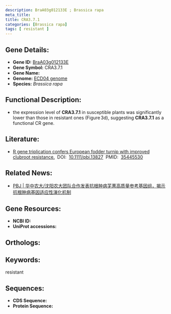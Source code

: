 ```yaml
---
description: BraA03g012133E ; Brassica rapa
meta_title:
title: CRA3.7.1
categories: [Brassica rapa]
tags: [ resistant ]
---
```


## Gene Details:
- **Gene ID:**	[BraA03g012133E]()
- **Gene Symbol:** CRA3.7.1
- **Gene Name:** 
- **Genome:** [ECD04 genome]()
- **Species:** *Brassica rapa*

## Functional Description:
   - the expression level of **CRA3.7.1** in susceptible plants was significantly lower than those in resistant ones (Figure 3d), suggesting **CRA3.7.1** as a functional CR gene.

## Literature:
   - [R gene triplication confers European fodder turnip with improved clubroot resistance.]( https://onlinelibrary.wiley.com/doi/10.1111/pbi.13827)&nbsp;&nbsp;DOI:&nbsp;&nbsp;[10.1111/pbi.13827](https://onlinelibrary.wiley.com/doi/10.1111/pbi.13827)&nbsp;&nbsp;PMID:&nbsp;&nbsp;[35445530](https://pubmed.ncbi.nlm.nih.gov/35445530/)

## Related News:
   - [PBJ | 华中农大/沈阳农大团队合作发表抗根肿病芜菁高质量参考基因组，揭示抗根肿病基因适应性演化机制](https://mp.weixin.qq.com/s?__biz=Mzg3MDEwNDEyMg==&mid=2247528653&idx=1&sn=7d5fe3ee3d699eaa7c81ba4611aa41a4&chksm=ce90dd98f9e7548e6811bd699bbbab4df00ea329cd9425e88a4cb47c77c271b3fecabf4be1cb&scene=27#wechat_redirect)

## Gene Resources:
- **NCBI ID:** [](https://www.ncbi.nlm.nih.gov/gene/?term=)
- **UniProt accessions:** [](https://www.uniprot.org/uniprotkb//entry)

## Orthologs:


## Keywords:
resistant

## Sequences:
- **CDS Sequence:**
- **Protein Sequence:**
